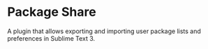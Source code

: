 # Package Share
A plugin that allows exporting and importing user package lists and preferences in Sublime Text 3.
